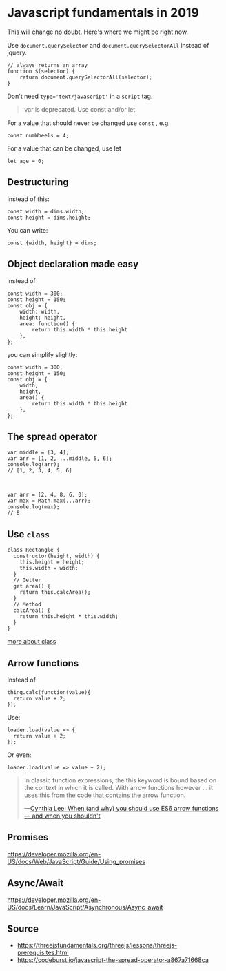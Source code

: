 ﻿# Javascript fundamentals in 2019

This will change no doubt. Here's where we might be right now.


Use `document.querySelector` and `document.querySelectorAll` instead of jquery.

	// always returns an array
	function $(selector) {
		return document.querySelectorAll(selector);
	}


Don't need `type='text/javascript'` in a `script` tag.


> var is deprecated. Use const and/or let

For a value that should never be changed use `const` , e.g.


    const numWheels = 4;

For a value that can be changed, use let

    let age = 0;


## Destructuring


Instead of this:

	const width = dims.width;
	const height = dims.height;


You can write:

	const {width, height} = dims;

## Object declaration made easy


instead of

	const width = 300;
	const height = 150;
	const obj = {
		width: width,
		height: height,
		area: function() {
			return this.width * this.height
		},
	};

you can simplify slightly:

	const width = 300;
	const height = 150;
	const obj = {
		width,
		height,
		area() {
			return this.width * this.height
		},
	};

## The spread operator


	var middle = [3, 4];
	var arr = [1, 2, ...middle, 5, 6];
	console.log(arr);
	// [1, 2, 3, 4, 5, 6]



	var arr = [2, 4, 8, 6, 0];
	var max = Math.max(...arr);
	console.log(max);
	// 8

## Use `class`



	class Rectangle {
	  constructor(height, width) {
	    this.height = height;
	    this.width = width;
	  }
	  // Getter
	  get area() {
	    return this.calcArea();
	  }
	  // Method
	  calcArea() {
	    return this.height * this.width;
	  }
	}


[more about class](https://developer.mozilla.org/en-US/docs/Web/JavaScript/Reference/Classes)


## Arrow functions


Instead of

	thing.calc(function(value){
	  return value + 2;
	});

Use:

	loader.load(value => {
	  return value + 2;
	});

Or even:

	loader.load(value => value + 2);

> In classic function expressions, the this keyword is bound based on the context in which it is called. With arrow functions however ... it uses this from the code that contains the arrow function.
>
> &mdash;[Cynthia Lee: When (and why) you should use ES6 arrow functions &mdash; and when you shouldn't](https://medium.freecodecamp.org/when-and-why-you-should-use-es6-arrow-functions-and-when-you-shouldnt-3d851d7f0b26)


## Promises

https://developer.mozilla.org/en-US/docs/Web/JavaScript/Guide/Using_promises

## Async/Await

https://developer.mozilla.org/en-US/docs/Learn/JavaScript/Asynchronous/Async_await



## Source


* <https://threejsfundamentals.org/threejs/lessons/threejs-prerequisites.html>
* <https://codeburst.io/javascript-the-spread-operator-a867a71668ca>